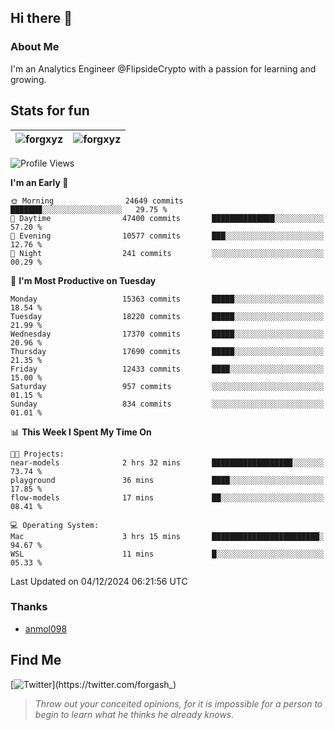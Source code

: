## Hi there 👋

### About Me

I'm an Analytics Engineer @FlipsideCrypto with a passion for learning and growing.
  
## Stats for fun

| <img align="center" src="https://github-readme-streak-stats.herokuapp.com/?user=forgxyz&theme=tokyonight" alt="forgxyz" /> | <img align="center" src="https://github-readme-stats.vercel.app/api?username=forgxyz&theme=tokyonight&show_icons=true" alt="forgxyz" /> |
| ------------- |------------- |


<!--START_SECTION:waka-->
![Profile Views](http://img.shields.io/badge/Profile%20Views-0-blue)

**I'm an Early 🐤** 

```text
🌞 Morning                24649 commits       ███████░░░░░░░░░░░░░░░░░░   29.75 % 
🌆 Daytime                47400 commits       ██████████████░░░░░░░░░░░   57.20 % 
🌃 Evening                10577 commits       ███░░░░░░░░░░░░░░░░░░░░░░   12.76 % 
🌙 Night                  241 commits         ░░░░░░░░░░░░░░░░░░░░░░░░░   00.29 % 
```
📅 **I'm Most Productive on Tuesday** 

```text
Monday                   15363 commits       █████░░░░░░░░░░░░░░░░░░░░   18.54 % 
Tuesday                  18220 commits       █████░░░░░░░░░░░░░░░░░░░░   21.99 % 
Wednesday                17370 commits       █████░░░░░░░░░░░░░░░░░░░░   20.96 % 
Thursday                 17690 commits       █████░░░░░░░░░░░░░░░░░░░░   21.35 % 
Friday                   12433 commits       ████░░░░░░░░░░░░░░░░░░░░░   15.00 % 
Saturday                 957 commits         ░░░░░░░░░░░░░░░░░░░░░░░░░   01.15 % 
Sunday                   834 commits         ░░░░░░░░░░░░░░░░░░░░░░░░░   01.01 % 
```


📊 **This Week I Spent My Time On** 

```text
🐱‍💻 Projects: 
near-models              2 hrs 32 mins       ██████████████████░░░░░░░   73.74 % 
playground               36 mins             ████░░░░░░░░░░░░░░░░░░░░░   17.85 % 
flow-models              17 mins             ██░░░░░░░░░░░░░░░░░░░░░░░   08.41 % 

💻 Operating System: 
Mac                      3 hrs 15 mins       ████████████████████████░   94.67 % 
WSL                      11 mins             █░░░░░░░░░░░░░░░░░░░░░░░░   05.33 % 
```


 Last Updated on 04/12/2024 06:21:56 UTC
<!--END_SECTION:waka-->

### Thanks
 - [anmol098](https://github.com/anmol098/waka-readme-stats/)
  
## Find Me
[![Twitter](https://img.shields.io/twitter/url/https/twitter.com/forgash_.svg?style=social&label=Follow%20%40forgash_)](https://twitter.com/forgash_)


> *Throw out your conceited opinions, for it is impossible for a person to begin to learn what he thinks he already knows.* 
